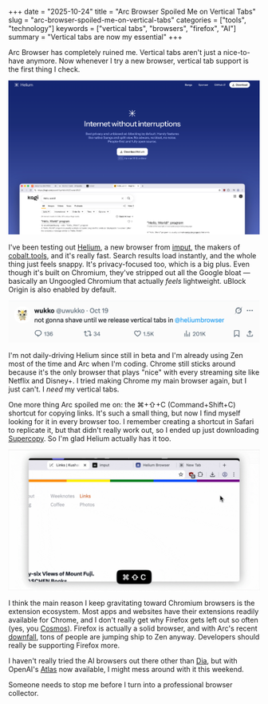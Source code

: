 +++
date = "2025-10-24"
title = "Arc Browser Spoiled Me on Vertical Tabs"
slug = "arc-browser-spoiled-me-on-vertical-tabs"
categories = ["tools", "technology"]
keywords = ["vertical tabs", "browsers", "firefox", "AI"]
summary = "Vertical tabs are now my essential"
+++

Arc Browser has completely ruined me. Vertical tabs aren't just a nice-to-have anymore. Now whenever I try a new browser, vertical tab support is the first thing I check.

![Helium Browser](helium-browser.png "Helium Browser")

I've been testing out [Helium](https://helium.computer/?ref=krabf.com), a new browser from [imput](https://imput.net/?ref=krabf.com), the makers of [cobalt.tools](https://cobalt.tools/?ref=krabf.com), and it's really fast. Search results load instantly, and the whole thing just feels snappy. It's privacy-focused too, which is a big plus. Even though it's built on Chromium, they've stripped out all the Google bloat — basically an Ungoogled Chromium that actually *feels* lightweight. uBlock Origin is also enabled by default.

![Helium browser developer tweet \"not gonna shave until we release vertical tabs in @heliumbrowser\"](@uwukko-helium.png "Hmmm some dedication right there.")

I'm not daily-driving Helium since still in beta and I'm already using Zen most of the time and Arc when I'm coding. Chrome still sticks around because it's the only browser that plays "nice" with every streaming site like Netflix and Disney+. I tried making Chrome my main browser again, but I just can't. I *need* my vertical tabs.

One more thing Arc spoiled me on: the ⌘+⇧+C (Command+Shift+C) shortcut for copying links. It's such a small thing, but now I find myself looking for it in every browser too. I remember creating a shortcut in Safari to replicate it, but that didn't really work out, so I ended up just downloading [Supercopy](https://www.finnvoorhees.com/supercopy/?ref=krabf.com). So I'm glad Helium actually has it too.

![Command+Shift+C](helium-command-shift-c.gif)

I think the main reason I keep gravitating toward Chromium browsers is the extension ecosystem. Most apps and websites have their extensions readily available for Chrome, and I don't really get why Firefox gets left out so often (yes, you [Cosmos](https://www.cosmos.so/?ref=krabf.com)). Firefox is actually a solid browser, and with Arc's recent [downfall](https://www.theverge.com/web/770947/browser-company-arc-dia-acquired-atlassian/?ref=krabf.com), tons of people are jumping ship to Zen anyway. Developers should really be supporting Firefox more.

I haven't really tried the AI browsers out there other than [Dia](https://www.diabrowser.com//?ref=krabf.com), but with OpenAI's [Atlas](https://openai.com/index/introducing-chatgpt-atlas//?ref=krabf.com) now available, I might mess around with it this weekend.

Someone needs to stop me before I turn into a professional browser collector.
